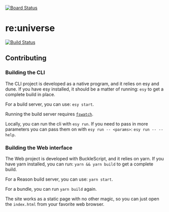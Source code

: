 [![Board Status](https://dev.azure.com/reuniverse/ad9592cf-fadf-4ddc-ab19-a378af5f488b/cae4c130-c38d-447c-8ab1-d96c8b80ec3b/_apis/work/boardbadge/7046e256-f990-423a-b90f-19d89081aa44)](https://dev.azure.com/reuniverse/ad9592cf-fadf-4ddc-ab19-a378af5f488b/_boards/board/t/cae4c130-c38d-447c-8ab1-d96c8b80ec3b/Microsoft.RequirementCategory)
# re:universe

[![Build Status](https://dev.azure.com/reuniverse/reuniverse/_apis/build/status/reuniverse.hello-reason?branchName=master)](https://dev.azure.com/reuniverse/reuniverse/_build/latest?definitionId=1?branchName=master)

## Contributing 

### Building the CLI

The CLI project is developed as a native program, and it relies on esy and dune.
If you have esy installed, it should be a matter of running: `esy` to get a 
complete build in place.

For a build server, you can use: `esy start`.

Running the build server requires [`fswatch`](https://github.com/emcrisostomo/fswatch).

Locally, you can run the cli with `esy run`. If you need to pass in more parameters
you can pass them on with `esy run -- <params>`: `esy run -- --help`.

### Building the Web interface

The Web project is developed with BuckleScript, and it relies on yarn. If you 
have yarn installed, you can run: `yarn && yarn build` to get a complete build.

For a Reason build server, you can use: `yarn start`.

For a bundle, you can run `yarn build` again.

The site works as a static page with no other magic, so you can just open the
`index.html` from your favorite web browser.
